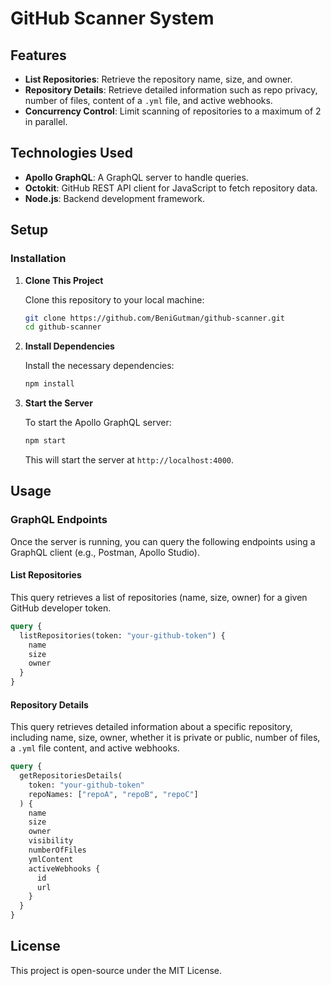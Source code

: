 # GitHub Scanner System

## Features

- **List Repositories**: Retrieve the repository name, size, and owner.
- **Repository Details**: Retrieve detailed information such as repo privacy, number of files, content of a `.yml` file, and active webhooks.
- **Concurrency Control**: Limit scanning of repositories to a maximum of 2 in parallel.

## Technologies Used

- **Apollo GraphQL**: A GraphQL server to handle queries.
- **Octokit**: GitHub REST API client for JavaScript to fetch repository data.
- **Node.js**: Backend development framework.

## Setup

### Installation

1. **Clone This Project**

   Clone this repository to your local machine:

   ```bash
   git clone https://github.com/BeniGutman/github-scanner.git
   cd github-scanner
   ```

2. **Install Dependencies**

   Install the necessary dependencies:

   ```bash
   npm install
   ```

3. **Start the Server**

   To start the Apollo GraphQL server:

   ```bash
   npm start
   ```

   This will start the server at `http://localhost:4000`.

## Usage

### GraphQL Endpoints

Once the server is running, you can query the following endpoints using a GraphQL client (e.g., Postman, Apollo Studio).

#### List Repositories

This query retrieves a list of repositories (name, size, owner) for a given GitHub developer token.

```graphql
query {
  listRepositories(token: "your-github-token") {
    name
    size
    owner
  }
}
```

#### Repository Details

This query retrieves detailed information about a specific repository, including name, size, owner, whether it is private or public, number of files, a `.yml` file content, and active webhooks.

```graphql
query {
  getRepositoriesDetails(
    token: "your-github-token"
    repoNames: ["repoA", "repoB", "repoC"]
  ) {
    name
    size
    owner
    visibility
    numberOfFiles
    ymlContent
    activeWebhooks {
      id
      url
    }
  }
}
```

## License

This project is open-source under the MIT License.
